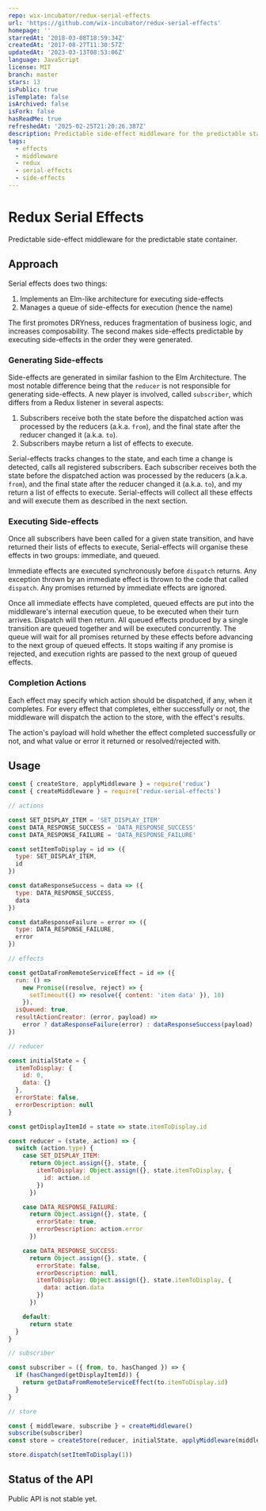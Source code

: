 ```yaml
---
repo: wix-incubator/redux-serial-effects
url: 'https://github.com/wix-incubator/redux-serial-effects'
homepage: ''
starredAt: '2018-03-08T18:59:34Z'
createdAt: '2017-08-27T11:30:57Z'
updatedAt: '2023-03-13T08:53:06Z'
language: JavaScript
license: MIT
branch: master
stars: 13
isPublic: true
isTemplate: false
isArchived: false
isFork: false
hasReadMe: true
refreshedAt: '2025-02-25T21:20:26.387Z'
description: Predictable side-effect middleware for the predictable state container
tags:
  - effects
  - middleware
  - redux
  - serial-effects
  - side-effects
---
```


# Redux Serial Effects

Predictable side-effect middleware for the predictable state container.

## Approach

Serial effects does two things:

1. Implements an Elm-like architecture for executing side-effects
1. Manages a queue of side-effects for execution (hence the name)

The first promotes DRYness, reduces fragmentation of business logic, and increases composability.
The second makes side-effects predictable by executing side-effects in the order they were
generated.

### Generating Side-effects

Side-effects are generated in similar fashion to the Elm Architecture. The most notable difference
being that the `reducer` is not responsible for generating side-effects. A new player is involved,
called `subscriber`, which differs from a Redux listener in several aspects:

1. Subscribers receive both the state before the dispatched action was processed by the reducers
   (a.k.a. `from`), and the final state after the reducer changed it (a.k.a. `to`).
2. Subscribers maybe return a list of effects to execute.

Serial-effects tracks changes to the state, and each time a change is detected, calls all registered
subscribers. Each subscriber receives both the state before the dispatched action was processed by the reducers
(a.k.a. `from`), and the final state after the reducer changed it (a.k.a. `to`), and my return a list of effects to execute.
Serial-effects will collect all these effects and will execute them as described in the next section.

### Executing Side-effects

Once all subscribers have been called for a given state transition, and have returned their lists of
effects to execute, Serial-effects will organise these effects in two groups: immediate, and
queued.

Immediate effects are executed synchronously before `dispatch` returns. Any exception thrown by an
immediate effect is thrown to the code that called `dispatch`. Any promises returned by immediate
effects are ignored.

Once all immediate effects have completed, queued effects are put into the middleware's internal
execution queue, to be executed when their turn arrives. Dispatch will then return. All queued
effects produced by a single transition are queued together and will be executed concurrently. The
queue will wait for all promises returned by these effects before advancing to the next group of
queued effects. It stops waiting if any promise is rejected, and execution rights are passed to the
next group of queued effects.

### Completion Actions

Each effect may specify which action should be dispatched, if any, when it completes. For every
effect that completes, either successfully or not, the middleware will dispatch the action to the
store, with the effect's results. 

The action's payload will hold whether the effect completed successfully or not, and what value or
error it returned or resolved/rejected with.

## Usage

```javascript
const { createStore, applyMiddleware } = require('redux')
const { createMiddleware } = require('redux-serial-effects')

// actions

const SET_DISPLAY_ITEM = 'SET_DISPLAY_ITEM'
const DATA_RESPONSE_SUCCESS = 'DATA_RESPONSE_SUCCESS'
const DATA_RESPONSE_FAILURE = 'DATA_RESPONSE_FAILURE'

const setItemToDisplay = id => ({
  type: SET_DISPLAY_ITEM,
  id
})

const dataResponseSuccess = data => ({
  type: DATA_RESPONSE_SUCCESS,
  data
})

const dataResponseFailure = error => ({
  type: DATA_RESPONSE_FAILURE,
  error
})

// effects

const getDataFromRemoteServiceEffect = id => ({
  run: () =>
    new Promise((resolve, reject) => {
      setTimeout(() => resolve({ content: 'item data' }), 10)
    }),
  isQueued: true,
  resultActionCreator: (error, payload) =>
    error ? dataResponseFailure(error) : dataResponseSuccess(payload)
})

// reducer

const initialState = {
  itemToDisplay: {
    id: 0,
    data: {}
  },
  errorState: false,
  errorDescription: null
}

const getDisplayItemId = state => state.itemToDisplay.id

const reducer = (state, action) => {
  switch (action.type) {
    case SET_DISPLAY_ITEM:
      return Object.assign({}, state, {
        itemToDisplay: Object.assign({}, state.itemToDisplay, {
          id: action.id
        })
      })

    case DATA_RESPONSE_FAILURE:
      return Object.assign({}, state, {
        errorState: true,
        errorDescription: action.error
      })

    case DATA_RESPONSE_SUCCESS:
      return Object.assign({}, state, {
        errorState: false,
        errorDescription: null,
        itemToDisplay: Object.assign({}, state.itemToDisplay, {
          data: action.data
        })
      })

    default:
      return state
  }
}

// subscriber

const subscriber = ({ from, to, hasChanged }) => {
  if (hasChanged(getDisplayItemId)) {
    return getDataFromRemoteServiceEffect(to.itemToDisplay.id)
  }
}

// store

const { middleware, subscribe } = createMiddleware()
subscribe(subscriber)
const store = createStore(reducer, initialState, applyMiddleware(middleware))

store.dispatch(setItemToDisplay(1))
```

## Status of the API

Public API is not stable yet.

